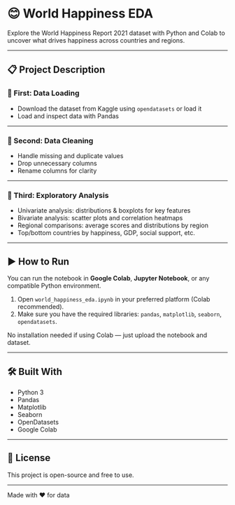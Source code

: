 # 😊 World Happiness EDA

Explore the World Happiness Report 2021 dataset with Python and Colab to uncover what drives happiness across countries and regions.

---

## 📋 Project Description

### 🔹 First: Data Loading

- Download the dataset from Kaggle using `opendatasets` or load it
- Load and inspect data with Pandas

---

### 🔹 Second: Data Cleaning

- Handle missing and duplicate values
- Drop unnecessary columns
- Rename columns for clarity

---

### 🔹 Third: Exploratory Analysis

- Univariate analysis: distributions & boxplots for key features
- Bivariate analysis: scatter plots and correlation heatmaps
- Regional comparisons: average scores and distributions by region
- Top/bottom countries by happiness, GDP, social support, etc.

---

## ▶️ How to Run

You can run the notebook in **Google Colab**, **Jupyter Notebook**, or any compatible Python environment.

1. Open `world_happiness_eda.ipynb` in your preferred platform (Colab recommended).
2. Make sure you have the required libraries: `pandas`, `matplotlib`, `seaborn`, `opendatasets`.

No installation needed if using Colab — just upload the notebook and dataset.

---

## 🛠️ Built With

- Python 3
- Pandas
- Matplotlib
- Seaborn
- OpenDatasets
- Google Colab

---

## 📄 License

This project is open-source and free to use.

---

Made with ❤️ for data